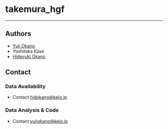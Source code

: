 # takemura_hgf
---
## Authors
- [Yuji Okano](mailto:yuijokano@keio.jp)
- Yoshitaka Kase
- [Hideyuki Okano](hidokano@keio.jp)

## Contact
### Data Availability
- Contact [hidokano@keio.jp](mailto:hidokano@keio.jp)
### Data Analysis & Code
- Contact [yujiokano@keio.jp](mailto:yujiokano@keio.jp)
